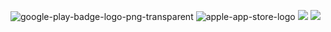 ![google-play-badge-logo-png-transparent](https://user-images.githubusercontent.com/49056551/127421328-dce099a3-ca66-4c7e-97d7-ca8be0130baa.png)
![apple-app-store-logo](https://user-images.githubusercontent.com/49056551/127421327-148e2d14-fd97-4054-8816-69fcb93f3ed0.png)
[![](https://user-images.githubusercontent.com/49056551/127421328-dce099a3-ca66-4c7e-97d7-ca8be0130baa.png)](https://play.google.com/store/apps/details?id=com.pandavpn.androidproxy)
[![](https://user-images.githubusercontent.com/49056551/127421327-148e2d14-fd97-4054-8816-69fcb93f3ed0.png)](https://apps.apple.com/us/app/panda-vpn-pro-fastest-proxy/id1450910298?l=zh&ls=1)
